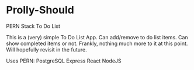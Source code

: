 # Prolly-Should
PERN Stack To Do List


This is a (very) simple To Do List App. Can add/remove to do list items. Can show completed items or not. Frankly, nothing much more to it at this point.
Will hopefully revisit in the future.

Uses PERN:
PostgreSQL
Express
React
NodeJS
